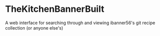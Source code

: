 # TheKitchenBannerBuilt
A web interface for searching through and viewing ibanner56's git recipe collection (or anyone else's) 
